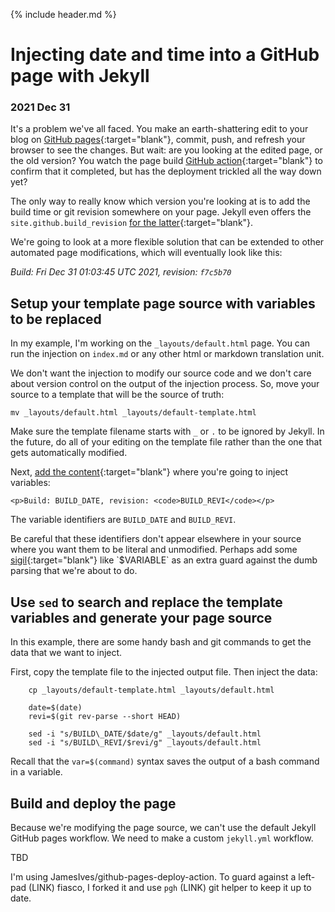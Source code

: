 
{% include header.md %}

# Injecting date and time into a GitHub page with Jekyll

<!-- ## Subtitle -->

### 2021 Dec 31

It's a problem we've all faced.  You make an earth-shattering edit to your blog on [GitHub pages](https://pages.github.com/){:target="blank"}, commit, push, and refresh your browser to see the changes.  But wait: are you looking at the edited page, or the old version?  You watch the page build [GitHub action](https://github.com/features/actions){:target="blank"} to confirm that it completed, but has the deployment trickled all the way down yet?

The only way to really know which version you're looking at is to add the build time or git revision somewhere on your page.  Jekyll even offers the `site.github.build_revision` [for the latter](https://github.com/jekyll/github-metadata/blob/master/docs/configuration.md){:target="blank"}.

We're going to look at a more flexible solution that can be extended to other automated page modifications, which will eventually look like this:

_Build: Fri Dec 31 01:03:45 UTC 2021, revision: `f7c5b70`_

## Setup your template page source with variables to be replaced

In my example, I'm working on the `_layouts/default.html` page.  You can run the injection on `index.md` or any other html or markdown translation unit.

We don't want the injection to modify our source code and we don't care about version control on the output of the injection process.  So, move your source to a template that will be the source of truth:

    mv _layouts/default.html _layouts/default-template.html

Make sure the template filename starts with `_` or `.` to be ignored by Jekyll.  In the future, do all of your editing on the template file rather than the one that gets automatically modified.

Next, [add the content](https://github.com/JeffIrwin/JeffIrwin.github.io/blob/4b9b3923903862b58c009129dee710111e2a21e7/_layouts/default-template.html#L94){:target="blank"} where you're going to inject variables:

    <p>Build: BUILD_DATE, revision: <code>BUILD_REVI</code></p>

The variable identifiers are `BUILD_DATE` and `BUILD_REVI`.

Be careful that these identifiers don't appear elsewhere in your source where you want them to be literal and unmodified.  Perhaps add some [sigil](https://en.wikipedia.org/wiki/Sigil_(computer_programming)){:target="blank"} like `$VARIABLE` as an extra guard against the dumb parsing that we're about to do.

## Use `sed` to search and replace the template variables and generate your page source

In this example, there are some handy bash and git commands to get the data that we want to inject.

First, copy the template file to the injected output file.  Then inject the data:

        cp _layouts/default-template.html _layouts/default.html

        date=$(date)
        revi=$(git rev-parse --short HEAD)

        sed -i "s/BUILD\_DATE/$date/g" _layouts/default.html
        sed -i "s/BUILD\_REVI/$revi/g" _layouts/default.html

Recall that the `var=$(command)` syntax saves the output of a bash command in a variable.

## Build and deploy the page

Because we're modifying the page source, we can't use the default Jekyll GitHub pages workflow.  We need to make a custom `jekyll.yml` workflow.

TBD

I'm using JamesIves/github-pages-deploy-action.  To guard against a left-pad (LINK) fiasco, I forked it and use `pgh` (LINK) git helper to keep it up to date.

